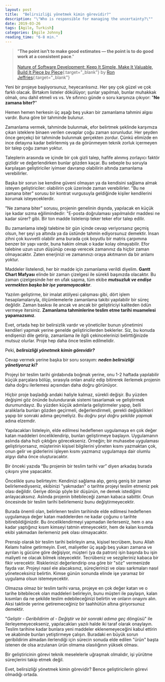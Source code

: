 ```yaml
---
layout: post
title:  "Belirsizliği yönetmek kimin görevidir?"
description: "\"Who is responsible for managing the uncertainty?\""
date: 2019-03-26
tags: [Agile, Turkish]
categories: [Agile Johnny]
reading_time: "6-8 min."
---
```



> "**The point isn’t to make good estimates — the point is to do good work at a consistent pace**." <br/><br/>
[Nature of Software Development: Keep It Simple, Make It Valuable, Build It Piece by Piece](https://pragprog.com/book/rjnsd/the-nature-of-software-development){:target="_blank"} by [Ron Jeffries](https://twitter.com/ronjeffries){:target="_blank"}


Yeni bir projeye başlıyorsunuz, heyecanlısınız. Her şey çok güzel ve çok farklı olacak. Birtakım listeler dökülüyor; şunlar yapılmalı, bunlar muhakkak olmalı, onu dahil etmeli vs vs. Ve sıfırıncı günde o soru karşınıza çıkıyor: "**Ne zamana biter?**"

Hemen hemen herkesin üç aşağı beş yukarı bir zamanlama tahmini algısı vardır. Buna göre bir tahminde bulunur.

Zamanlama vermek, tahminde bulunmak, efor belirtmek şeklinde karşımıza çıkan isteklere binaen verilen cevaplar çoğu zaman sorunludur. Her şeyden önce gerçekçi bir tahminde bulunmak gerçekten zordur. Çünkü elimizde en ince detayına kadar belirlenmiş ya da görünmeyen teknik zorluk içermeyen bir talep çoğu zaman yoktur. 

Taleplerin arasında ve içinde bir çok gizli talep, hafife alınmış zorlayıcı faktör gizlidir ve değerlendirken bunlar gözden kaçar. Bu sebeple bu soruyla karşılaşan geliştiriciler iyimser davranıp olabilirin altında zamanlama verebilirler.


Başka bir sorun ise kendine güveni olmayan ya da kendisini sağlama almak isteyen geliştiriciler: olabilirin çok üzerinde zaman verebilirler. "Bu ne zamana biter" sorusu bir kontrat vurgusuyla geldiğinde kişiler kendilerini korumak isteyeceklerdir.

"Ne zamana biter" sorusu, projenin genelinin dışında, yapılacak en küçük işe kadar sızma eğilimindedir: "E-posta doğrulaması yapılmalıdır maddesi ne kadar sürer? gibi. Bir ton madde listelenip teker teker efor talep edilir. 

Bu zamanlama isteği talebine bir gün içinde cevap veriyorsanız geçmiş olsun, her şeyi ya altında ya da üstünde tahmin ediyorsunuz demektir. İnsan zihni çok kuvvetli olabilir ama burada çok boyutlu bir matris çarpımına benzer bir yapı vardır, buna hakim olmak o kadar kolay olmayabilir. Efor talebine uzun uzun düşünüp cevap verecek zamanınız da hiçbir zaman olmayacaktır. Zaten enerjinizi ve zamanınızı oraya akıtmanın da bir anlamı yoktur.

Maddeler listelendi, her bir madde için zamanlama verildi diyelim. **Gantt Chart Mafyası** elinde bir zaman çizelgesi ile sürekli başınızda olacaktır. Bu zaman çizelgesinde her en ufak sapma, tüm ekibe **_mutsuzluk ve endişe vermekten başka bir işe yaramayacaktır_**. 

Yazılım geliştirme, bir imalat atölyesi çalışması gibi, dört işlem hesaplamalarıyla, ölçümlemelerle zamanlama takibi yapılabilir bir süreç değildir. Zaman baskısı ile ancak ve ancak bir geliştiriciyi kaliteden ödün vermeye itersiniz. **Zamanlama tahminlerine teslim etme tarihi muamelesi yapamazsınız**.


Evet, ortada hep bir belirsizlik vardır ve yöneticiler bunun yönetimini kendileri yapmak yerine genelde geliştiricilerden beklerler. Siz, bu konuda endişenizi dile getirip, zamanlama ile ilgili çekincelerinizi belirttiğinizde mutsuz olurlar. Proje hep daha önce teslim edilmelidir.

Peki, **_belirsizliği yönetmek kimin görevidir?_**


Cevap vermek yerine başka bir soru sorayım: **_neden belirsizliği yönetiyoruz ki?_**


Projeyi bir teslim tarihi girdabında boğmak yerine, onu 1-2 haftada yapılabilir küçük parçalara bölüp, sırasıyla onları analiz edip bitirerek ilerlemek projenin daha doğru ilerlemesi açısından daha doğru görünüyor. 

Hiçbir proje başladığı andaki haliyle kalmaz, sürekli değişir. Bu yüzden değişimi göz önünde bulundurarak sistemi tasarlamak ve geliştirmek durumundayız. Bu yüzden küçük adımlarla geliştirmeler yapıp, belli aralıklarla bunları gözden geçirmeli, değerlendirmeli, gerekli değişiklikleri yapıp bir sonraki adıma geçmeliyiz. Bu _doğru şeyi doğru şekilde yapmak_ adına elzemdir.

Yapılacakları listeleyin, elde edilmesi hedeflenen uygulamaya en çok değer katan maddeleri önceliklendirip, bunları geliştirmeye başlayın. Uygulamanın aslında daha hızlı çıktığını görecekseniz. Örneğin; bir muhasebe uygulaması geliştiriyorsanız, müşterinin kişisel bilgilerini yöneten kısmı yazmaktan çok, onun gelir ve giderlerini işleyen kısmı yazmanız uygulamaya dair olumlu algıyı daha önce oluşturacaktır.


Bir önceki yazıda “Bu projenin bir teslim tarihi var” diyen arkadaş burada çıkışını yine yapacaktır.

Öncelikle şunu belirteyim: Kendinizi sağlama alıp, geniş geniş bir zaman belirlemediyseniz, ekibinizi "yakmadan" o tarihte projeyi teslim etmeniz pek olası değildir. Geriye dönüp şöyle bir düşünün, ne demek istediğimi anlayacaksınız. Aslında projenin bitebileceği zaman kabaca sabittir. Onun öncesinde bir teslim tarihi belirlemeniz bunu değiştirmeyecektir.

Burada önemli olan, belirlenen teslim tarihinde elde edilmesi hedeflenen uygulamaya değer katan maddelerden ne kadar çoğunu o tarihte bitirebildiğinizdir. Bu önceliklendirmeyi yapmadan ilerlerseniz, hem o ana kadar yaptığınız kısım kimseyi tatmin etmeyecektir, hem de kalan kısımda ekibi yakmadan ilerlemeniz pek olası olmayacaktır.

Prensip olarak bir teslim tarihi belirleyin ama, kişisel tecrübem, bunu Allah Kelamı haline getirmeyin. Evet, maliyetler üç aşağı beş yukarı zamana ve ayrılan iş gücüne göre değişiyor, müşteri (ya da patron) işin başında bu işin maliyeti ne olacak bilmek isteyecektir. Tecrübeniz ve sezgileriniz kabaca bir fikir verecektir. Risklerinizi değerlendirip ona göre bir "söz" vermenizde fayda var. Projeyi nasıl ele alacaksınız, süreçlerinizi ve olası sarkmaları nasıl yöneteceksiniz belirtin. Kimse günün sonunda elinde işe yaramaz bir uygulama olsun istemeyecektir.

Olmazsa olmaz bir teslim tarihi varsa, projeye en çok değer katan ve o tarihe bitebilecek olan maddeleri belirleyin, bunu müşteri ile paylaşın, kalan kısımları da ne şekilde teslim edebileceğinizi belirtin ve onların onayını alın. Aksi taktirde yerine getiremeceğiniz bir taahhütün altına giriyorsunuz demektir. 

"_Geliştir - Geribildirim al -  Değiştir ve bir sonraki adıma geç_ döngüsü" ile ilerleyemeyecekseniz, yapılacakları yazılı halde iki taraf olarak onaylayın. Teslim tarihine kadar bunlara yeni maddeler eklenemeyeceğini kabul ettirin ve akabinde bunları yetiştirmeye çalışın. Buradaki en büyük sorun geribildirim almadan ilerlendiği için sürecin sonuda elde edilen "ürün" başta istenen de olsa arzulanan ürün olmama olasılığının yüksek olması.

Bir geliştiricinin görevi teknik meselelerle uğraşmak olmalıdır, işi yürütme süreçlerini takip etmek değil.

Evet, belirsizliği yönetmek kimin görevidir? Bence geliştiricilerin görevi olmadığı ortada.




